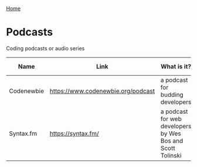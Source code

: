 [Home](../README.md)

# Podcasts

Coding podcasts or audio series

| Name          | Link          | What is it?  | Tip from
| ------------- | ------------- | ------------ | ------------ |
| Codenewbie | https://www.codenewbie.org/podcast | a podcast for budding developers | Pat
| Syntax.fm| https://syntax.fm/ | a podcast for web developers by Wes Bos and Scott Tolinski | Pat